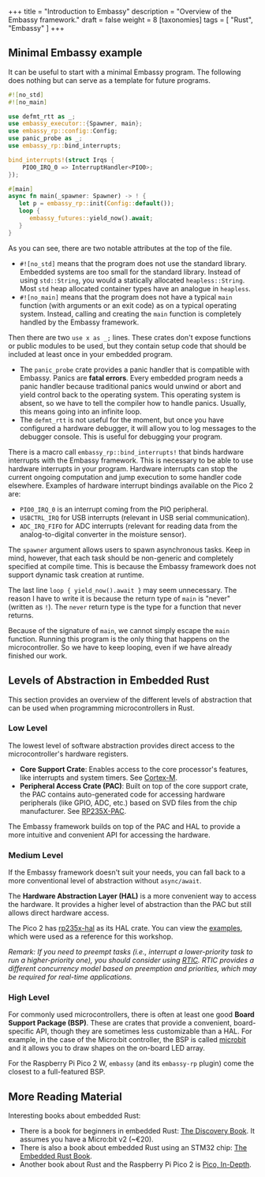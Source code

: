 +++
title = "Introduction to Embassy"
description = "Overview of the Embassy framework."
draft = false
weight = 8
[taxonomies]
tags = [  "Rust", "Embassy" ]
+++

## Minimal Embassy example

It can be useful to start with a minimal Embassy program. The following does nothing but can serve as a template for future programs.

```rust
#![no_std]
#![no_main]

use defmt_rtt as _;
use embassy_executor::{Spawner, main};
use embassy_rp::config::Config;
use panic_probe as _;
use embassy_rp::bind_interrupts;

bind_interrupts!(struct Irqs {
    PIO0_IRQ_0 => InterruptHandler<PIO0>;
});

#[main]
async fn main(_spawner: Spawner) -> ! {
   let p = embassy_rp::init(Config::default());
   loop {
      embassy_futures::yield_now().await;
   }
}
```

As you can see, there are two notable attributes at the top of the file.

* `#![no_std]` means that the program does not use the standard library. Embedded systems are too small for the standard library. Instead of using `std::String`, you would a statically allocated `heapless::String`. Most `std` heap allocated container types have an analogue in `heapless`.
* `#![no_main]` means that the program does not have a typical `main` function (with arguments or an exit code) as on a typical operating system. Instead, calling and creating the `main` function is completely handled by the Embassy framework.

Then there are two `use x as _;` lines. These crates don't expose functions or public modules to be used, but they contain setup code that should be included at least once in your embedded program.

* The `panic_probe` crate provides a panic handler that is compatible with Embassy. Panics are **fatal errors**. Every embedded program needs a panic handler because traditional panics would unwind or abort and yield control back to the operating system. This operating system is absent, so we have to tell the compiler how to handle panics. Usually, this means going into an infinite loop.
* The `defmt_rtt` is not useful for the moment, but once you have configured a hardware debugger, it will allow you to log messages to the debugger console. This is useful for debugging your program.

There is a macro call `embassy_rp::bind_interrupts!` that binds hardware interrupts with the Embassy framework. This is necessary to be able to use hardware interrupts in your program. Hardware interrupts can stop the current ongoing computation and jump execution to some handler code elsewhere. Examples of hardware interrupt bindings available on the Pico 2 are:

* `PIO0_IRQ_0` is an interrupt coming from the PIO peripheral.
* `USBCTRL_IRQ` for USB interrupts (relevant in USB serial communication).
* `ADC_IRQ_FIFO` for ADC interrupts (relevant for reading data from the analog-to-digital converter in the moisture sensor).

The `spawner` argument allows users to spawn asynchronous tasks. Keep in mind, however, that each task should be non-generic and completely specified at compile time. This is because the Embassy framework does not support dynamic task creation at runtime.

The last line `loop { yield_now().await }` may seem unnecessary. The reason I have to write it is because the return type of `main` is "never" (written as `!`). The `never` return type is the type for a function that never returns.

Because of the signature of `main`, we cannot simply escape the `main` function. Running this program is the only thing that happens on the microcontroller. So we have to keep looping, even if we have already finished our work.

## Levels of Abstraction in Embedded Rust

This section provides an overview of the different levels of abstraction that can be used when programming microcontrollers in Rust.

### Low Level

The lowest level of software abstraction provides direct access to the microcontroller's hardware registers.

* **Core Support Crate**: Enables access to the core processor's features, like interrupts and system timers. See [Cortex-M](https://crates.io/crates/cortex-m).
* **Peripheral Access Crate (PAC)**: Built on top of the core support crate, the PAC contains auto-generated code for accessing hardware peripherals (like GPIO, ADC, etc.) based on SVD files from the chip manufacturer. See [RP235X-PAC](https://crates.io/crates/rp235x-pac).

The Embassy framework builds on top of the PAC and HAL to provide a more intuitive and convenient API for accessing the hardware.

### Medium Level

If the Embassy framework doesn't suit your needs, you can fall back to a more conventional level of abstraction without `async/await`.

The **Hardware Abstraction Layer (HAL)** is a more convenient way to access the hardware. It provides a higher level of abstraction than the PAC but still allows direct hardware access.

The Pico 2 has [rp235x-hal](https://crates.io/crates/rp235x-hal) as its HAL crate. You can view the [examples](https://github.com/rp-rs/rp-hal/tree/main/rp235x-hal-examples), which were used as a reference for this workshop.

*Remark: If you need to preempt tasks (i.e., interrupt a lower-priority task to run a higher-priority one), you should consider using [RTIC](https://github.com/rtic-rs/rtic). RTIC provides a different concurrency model based on preemption and priorities, which may be required for real-time applications.*

### High Level

For commonly used microcontrollers, there is often at least one good **Board Support Package (BSP)**. These are crates that provide a convenient, board-specific API, though they are sometimes less customizable than a HAL. For example, in the case of the Micro:bit controller, the BSP is called [microbit](https://crates.io/crates/microbit) and it allows you to draw shapes on the on-board LED array.

For the Raspberry Pi Pico 2 W, `embassy` (and its `embassy-rp` plugin) come the closest to a full-featured BSP.

## More Reading Material

Interesting books about embedded Rust:

* There is a book for beginners in embedded Rust: [The Discovery Book](https://docs.rust-embedded.org/discovery-mb2/). It assumes you have a Micro:bit v2 (\~€20).
* There is also a book about embedded Rust using an STM32 chip: [The Embedded Rust Book](https://docs.rust-embedded.org/book/).
* Another book about Rust and the Raspberry Pi Pico 2 is [Pico, In-Depth](https://pico.implrust.com/).
